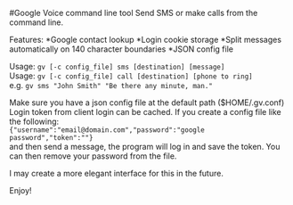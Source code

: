 #Google Voice command line tool
Send SMS or make calls from the command line.
  
Features:
*Google contact lookup
*Login cookie storage
*Split messages automatically on 140 character boundaries
*JSON config file
  
Usage: `gv [-c config_file] sms [destination] [message]`  
Usage: `gv [-c config_file] call [destination] [phone to ring]`  
e.g. `gv sms "John Smith" "Be there any minute, man."`  
  
Make sure you have a json config file at the default path ($HOME/.gv.conf)  
Login token from client login can be cached. If you create a config file like the following:  
`{"username":"email@domain.com","password":"google password","token":""}`  
and then send a message, the program will log in and save the token. You can then remove your password from the file.  
  
I may create a more elegant interface for this in the future.  
  
Enjoy!  
